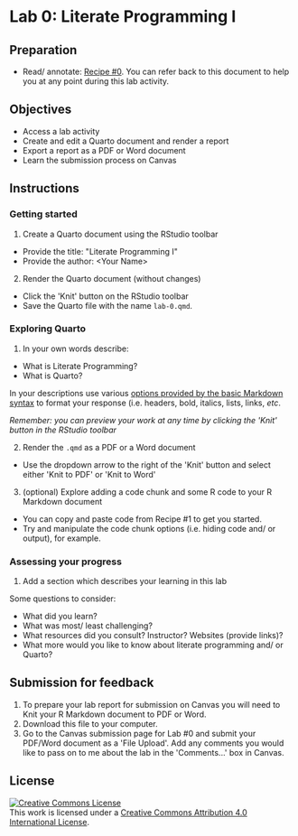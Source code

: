 # Lab 0: Literate Programming I

<!-- 

- [ ] Create dev container

 -->


<!-- NOTE: 
You can preview this README.md document by clicking the 'Preview' button in the RStudio toolbar. The rendered document will appear in the 'Viewer' pane to the right as a formatted report.
-->

## Preparation

- Read/ annotate: [Recipe \#0](https://qtalr.github.io/qtalrkit/articles/recipe-0.html). You can refer back to this document to help you at any point during this lab activity.

## Objectives
    
- Access a lab activity
- Create and edit a Quarto document and render a report
- Export a report as a PDF or Word document
- Learn the submission process on Canvas

## Instructions

### Getting started

1. Create a Quarto document using the RStudio toolbar
  - Provide the title: "Literate Programming I"
  - Provide the author: \<Your Name\>
2. Render the Quarto document (without changes)
  - Click the 'Knit' button on the RStudio toolbar
  - Save the Quarto file with the name `lab-0.qmd`.

### Exploring Quarto

1. In your own words describe:

- What is Literate Programming?
- What is Quarto?

In your descriptions use various [options provided by the basic Markdown syntax](https://rmarkdown.rstudio.com/authoring_basics.html) to format your response (i.e. headers, bold, italics, lists, links, *etc*.

*Remember: you can preview your work at any time by clicking the 'Knit' button in the RStudio toolbar*

2. Render the `.qmd` as a PDF or a Word document
  - Use the dropdown arrow to the right of the 'Knit' button and select either 'Knit to PDF' or 'Knit to Word'

3. (optional) Explore adding a code chunk and some R code to your R Markdown document
  - You can copy and paste code from Recipe #1 to get you started.
  - Try and manipulate the code chunk options (i.e. hiding code and/ or output), for example.

### Assessing your progress

1. Add a section which describes your learning in this lab

Some questions to consider: 

  - What did you learn?
  - What was most/ least challenging?
  - What resources did you consult? Instructor? Websites (provide links)?
  - What more would you like to know about literate programming and/ or Quarto?

## Submission for feedback

1. To prepare your lab report for submission on Canvas you will need to Knit your R Markdown document to PDF or Word. 
2. Download this file to your computer.
3. Go to the Canvas submission page for Lab #0 and submit your PDF/Word document as a 'File Upload'. Add any comments you would like to pass on to me about the lab in the 'Comments...' box in Canvas.

## License

<a rel="license" href="http://creativecommons.org/licenses/by/4.0/"><img alt="Creative Commons License" style="border-width:0" src="https://i.creativecommons.org/l/by/4.0/88x31.png" /></a><br />This work is licensed under a <a rel="license" href="http://creativecommons.org/licenses/by/4.0/">Creative Commons Attribution 4.0 International License</a>.